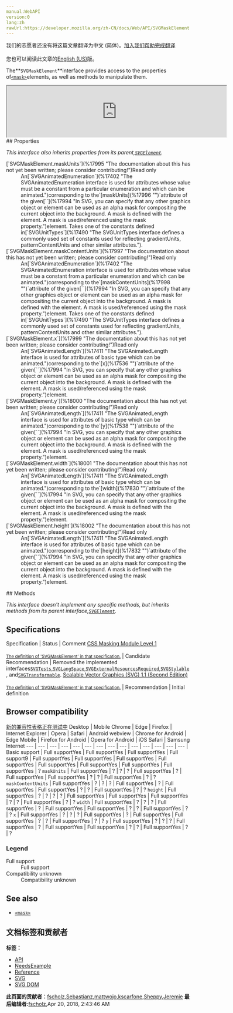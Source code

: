 ```yaml
---
manual:WebAPI
version:0
lang:zh
rawUrl:https://developer.mozilla.org/zh-CN/docs/Web/API/SVGMaskElement
---
```




<bdi>我们的志愿者还没有将这篇文章翻译为<bdi>中文 (简体)</bdi>。[加入我们帮助完成翻译](%17992 "")<br></br>您也可以阅读此文章的[English (US)](%17993 "")版。</bdi>






The**`SVGMaskElement`**interface provides access to the properties of[`<mask>`](%17994 "In SVG, you can specify that any other graphics object or <g> element can be used as an alpha mask for compositing the current object into the background. A mask is defined with the <mask> element. A mask is used/referenced using the mask property.")elements, as well as methods to manipulate them.

<iframe src='https://mdn.mozillademos.org/en-US/docs/Web/API/SVGMaskElement$samples/inheritance_diagram?revision=1375644' width='600' height='140'></iframe>
## Properties<a name="Properties"></a>


<em>This interface also inherits properties from its parent,</em><em>[`SVGElement`](%17342 "All of the SVG DOM interfaces that correspond directly to elements in the SVG language derive from the SVGElement interface.").</em>

<dl><dt id=''>[`SVGMaskElement.maskUnits`](%17995 "The documentation about this has not yet been written; please consider contributing!")Read only</dt><dd>An[`SVGAnimatedEnumeration`](%17402 "The SVGAnimatedEnumeration interface is used for attributes whose value must be a constant from a particular enumeration and which can be animated.")corresponding to the`[maskUnits](%17996 "")`attribute of the given[`<mask>`](%17994 "In SVG, you can specify that any other graphics object or <g> element can be used as an alpha mask for compositing the current object into the background. A mask is defined with the <mask> element. A mask is used/referenced using the mask property.")element. Takes one of the constants defined in[`SVGUnitTypes`](%17490 "The SVGUnitTypes interface defines a commonly used set of constants used for reflecting gradientUnits, patternContentUnits and other similar attributes.").</dd><dt id=''>[`SVGMaskElement.maskContentUnits`](%17997 "The documentation about this has not yet been written; please consider contributing!")Read only</dt><dd>An[`SVGAnimatedEnumeration`](%17402 "The SVGAnimatedEnumeration interface is used for attributes whose value must be a constant from a particular enumeration and which can be animated.")corresponding to the`[maskContentUnits](%17998 "")`attribute of the given[`<mask>`](%17994 "In SVG, you can specify that any other graphics object or <g> element can be used as an alpha mask for compositing the current object into the background. A mask is defined with the <mask> element. A mask is used/referenced using the mask property.")element. Takes one of the constants defined in[`SVGUnitTypes`](%17490 "The SVGUnitTypes interface defines a commonly used set of constants used for reflecting gradientUnits, patternContentUnits and other similar attributes.").</dd><dt id=''>[`SVGMaskElement.x`](%17999 "The documentation about this has not yet been written; please consider contributing!")Read only</dt><dd>An[`SVGAnimatedLength`](%17411 "The SVGAnimatedLength interface is used for attributes of basic type <length> which can be animated.")corresponding to the`[x](%17536 "")`attribute of the given[`<mask>`](%17994 "In SVG, you can specify that any other graphics object or <g> element can be used as an alpha mask for compositing the current object into the background. A mask is defined with the <mask> element. A mask is used/referenced using the mask property.")element.</dd><dt id=''>[`SVGMaskElement.y`](%18000 "The documentation about this has not yet been written; please consider contributing!")Read only</dt><dd>An[`SVGAnimatedLength`](%17411 "The SVGAnimatedLength interface is used for attributes of basic type <length> which can be animated.")corresponding to the`[y](%17538 "")`attribute of the given[`<mask>`](%17994 "In SVG, you can specify that any other graphics object or <g> element can be used as an alpha mask for compositing the current object into the background. A mask is defined with the <mask> element. A mask is used/referenced using the mask property.")element.</dd><dt id=''>[`SVGMaskElement.width`](%18001 "The documentation about this has not yet been written; please consider contributing!")Read only</dt><dd>An[`SVGAnimatedLength`](%17411 "The SVGAnimatedLength interface is used for attributes of basic type <length> which can be animated.")corresponding to the`[width](%17830 "")`attribute of the given[`<mask>`](%17994 "In SVG, you can specify that any other graphics object or <g> element can be used as an alpha mask for compositing the current object into the background. A mask is defined with the <mask> element. A mask is used/referenced using the mask property.")element.</dd><dt id=''>[`SVGMaskElement.height`](%18002 "The documentation about this has not yet been written; please consider contributing!")Read only</dt><dd>An[`SVGAnimatedLength`](%17411 "The SVGAnimatedLength interface is used for attributes of basic type <length> which can be animated.")corresponding to the`[height](%17832 "")`attribute of the given[`<mask>`](%17994 "In SVG, you can specify that any other graphics object or <g> element can be used as an alpha mask for compositing the current object into the background. A mask is defined with the <mask> element. A mask is used/referenced using the mask property.")element.</dd></dl>
## Methods<a name="Methods"></a>


<em>This interface doesn&#39;t implement any specific methods, but inherits methods from its parent interface,[`SVGElement`](%17342 "All of the SVG DOM interfaces that correspond directly to elements in the SVG language derive from the SVGElement interface.").</em>


## Specifications<a name="Specifications"></a>
Specification | Status | Comment 
[CSS Masking Module Level 1<br></br><small>The definition of &#39;SVGMaskElement&#39; in that specification.</small>](%18003 "") | Candidate Recommendation | Removed the implemented interfaces[`SVGTests`](%17492 "The SVGTests interface is used to reflect conditional processing attributes and is mixed into other interfaces for elements that support these attributes."),[`SVGLangSpace`](%17493 "The documentation about this has not yet been written; please consider contributing!"),[`SVGExternalResourcesRequired`](%17494 "The SVGExternalResourcesRequired interface defines an interface which applies to all elements where this element or one of its descendants can reference an external resource."),[`SVGStylable`](%17382 "The SVGStylable interface is implemented on all objects corresponding to SVG elements that can have style, class and presentation attributes specified on them."), and[`SVGTransformable`](%17495 "Interface SVGTransformable contains properties and methods that apply to all elements which have attribute transform."). 
[Scalable Vector Graphics (SVG) 1.1 (Second Edition)<br></br><small>The definition of &#39;SVGMaskElement&#39; in that specification.</small>](%18004 "") | Recommendation | Initial definition 


## Browser compatibility<a name="Browser_compatibility"></a>
[新的兼容性表格正在测试中<i></i>](%3360 "")
<abbr>Desktop<i></i></abbr> | <abbr>Mobile<i></i></abbr> 
<abbr>Chrome<i></i></abbr> | <abbr>Edge<i></i></abbr> | <abbr>Firefox<i></i></abbr> | <abbr>Internet Explorer<i></i></abbr> | <abbr>Opera<i></i></abbr> | <abbr>Safari<i></i></abbr> | <abbr>Android webview<i></i></abbr> | <abbr>Chrome for Android<i></i></abbr> | <abbr>Edge Mobile<i></i></abbr> | <abbr>Firefox for Android<i></i></abbr> | <abbr>Opera for Android<i></i></abbr> | <abbr>iOS Safari<i></i></abbr> | <abbr>Samsung Internet<i></i></abbr> 
 ---  |  ---  |  ---  |  ---  |  ---  |  ---  |  ---  |  ---  |  ---  |  ---  |  ---  |  ---  |  ---  |  ---  | 
Basic support | <abbr>Full support</abbr>Yes | <abbr>Full support</abbr>Yes | <abbr>Full support</abbr>Yes | <abbr>Full support</abbr>9 | <abbr>Full support</abbr>Yes | <abbr>Full support</abbr>Yes | <abbr>Full support</abbr>Yes | <abbr>Full support</abbr>Yes | <abbr>Full support</abbr>Yes | <abbr>Full support</abbr>Yes | <abbr>Full support</abbr>Yes | <abbr>Full support</abbr>Yes | <abbr>?</abbr> 
`maskUnits` | <abbr>Full support</abbr>Yes | <abbr>?</abbr> | <abbr>?</abbr> | <abbr>?</abbr> | <abbr>Full support</abbr>Yes | <abbr>?</abbr> | <abbr>Full support</abbr>Yes | <abbr>Full support</abbr>Yes | <abbr>?</abbr> | <abbr>?</abbr> | <abbr>Full support</abbr>Yes | <abbr>?</abbr> | <abbr>?</abbr> 
`maskContentUnits` | <abbr>Full support</abbr>Yes | <abbr>?</abbr> | <abbr>?</abbr> | <abbr>?</abbr> | <abbr>Full support</abbr>Yes | <abbr>?</abbr> | <abbr>Full support</abbr>Yes | <abbr>Full support</abbr>Yes | <abbr>?</abbr> | <abbr>?</abbr> | <abbr>Full support</abbr>Yes | <abbr>?</abbr> | <abbr>?</abbr> 
`height` | <abbr>Full support</abbr>Yes | <abbr>?</abbr> | <abbr>?</abbr> | <abbr>?</abbr> | <abbr>?</abbr> | <abbr>Full support</abbr>Yes | <abbr>Full support</abbr>Yes | <abbr>Full support</abbr>Yes | <abbr>?</abbr> | <abbr>?</abbr> | <abbr>Full support</abbr>Yes | <abbr>?</abbr> | <abbr>?</abbr> 
`width` | <abbr>Full support</abbr>Yes | <abbr>?</abbr> | <abbr>?</abbr> | <abbr>?</abbr> | <abbr>Full support</abbr>Yes | <abbr>?</abbr> | <abbr>Full support</abbr>Yes | <abbr>Full support</abbr>Yes | <abbr>?</abbr> | <abbr>?</abbr> | <abbr>Full support</abbr>Yes | <abbr>?</abbr> | <abbr>?</abbr> 
`x` | <abbr>Full support</abbr>Yes | <abbr>?</abbr> | <abbr>?</abbr> | <abbr>?</abbr> | <abbr>Full support</abbr>Yes | <abbr>?</abbr> | <abbr>Full support</abbr>Yes | <abbr>Full support</abbr>Yes | <abbr>?</abbr> | <abbr>?</abbr> | <abbr>Full support</abbr>Yes | <abbr>?</abbr> | <abbr>?</abbr> 
`y` | <abbr>Full support</abbr>Yes | <abbr>?</abbr> | <abbr>?</abbr> | <abbr>?</abbr> | <abbr>Full support</abbr>Yes | <abbr>?</abbr> | <abbr>Full support</abbr>Yes | <abbr>Full support</abbr>Yes | <abbr>?</abbr> | <abbr>?</abbr> | <abbr>Full support</abbr>Yes | <abbr>?</abbr> | <abbr>?</abbr> 


### Legend<a name="Legend"></a>
<dl><dt id=''><abbr>Full support</abbr></dt><dd>Full support</dd><dt id=''><abbr>Compatibility unknown</abbr></dt><dd>Compatibility unknown</dd></dl>

## See also<a name="See_also"></a>

* [`<mask>`](%17994 "In SVG, you can specify that any other graphics object or <g> element can be used as an alpha mask for compositing the current object into the background. A mask is defined with the <mask> element. A mask is used/referenced using the mask property.")



## 文档标签和贡献者
**标签：**
* [API](%50 "")
* [NeedsExample](%13047 "")
* [Reference](%3381 "")
* [SVG](%457 "")
* [SVG DOM](%17335 "")

**此页面的贡献者：**[fscholz](%60 ""),[Sebastianz](%4468 ""),[mattwojo](%14635 ""),[kscarfone](%3900 ""),[Sheppy](%405 ""),[Jeremie](%4470 "")
**最后编辑者:**[fscholz](%60 ""),<time>Apr 20, 2018, 2:43:46 AM</time>


